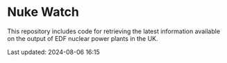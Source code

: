 # Nuke Watch

This repository includes code for retrieving the latest information available on the output of EDF nuclear power plants in the UK.

Last updated: 2024-08-06 16:15